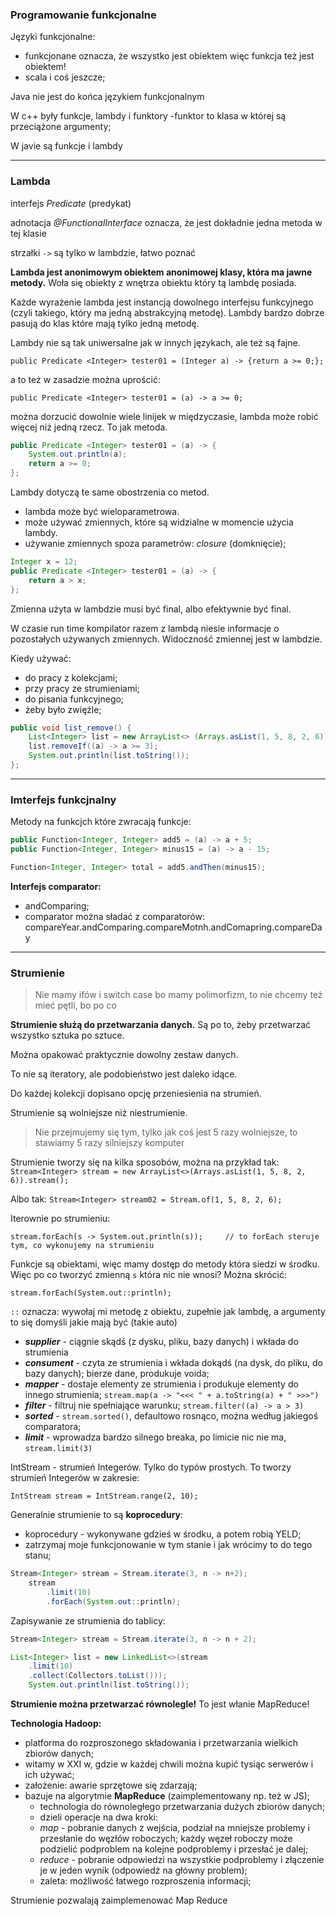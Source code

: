 ### Programowanie funkcjonalne

Języki funkcjonalne:
- funkcjonane oznacza, że wszystko jest obiektem więc funkcja też jest obiektem!
- scala i coś jeszcze;

Java nie jest do końca językiem funkcjonalnym

W c++ były funkcje, lambdy i funktory
-funktor to klasa w której są przeciążone argumenty;

W javie są funkcje i lambdy

---

### Lambda

interfejs _Predicate_ (predykat)

adnotacja _@FunctionalInterface_ oznacza, że jest dokładnie jedna metoda w tej klasie

strzałki `->` są tylko w lambdzie, łatwo poznać

**Lambda jest anonimowym obiektem anonimowej klasy, która ma jawne metody.** Woła się obiekty z wnętrza obiektu który tą lambdę posiada.

Każde wyrażenie lambda jest instancją dowolnego interfejsu funkcyjnego (czyli takiego, który ma jedną abstrakcyjną metodę).
Lambdy bardzo dobrze pasują do klas które mają tylko jedną metodę.

Lambdy nie są tak uniwersalne jak w innych językach, ale też są fajne.

`public Predicate <Integer> tester01 = (Integer a) -> {return a >= 0;};`

a to też w zasadzie można uprościć:

`public Predicate <Integer> tester01 = (a) -> a >= 0;`

można dorzucić dowolnie wiele linijek w międzyczasie, lambda może robić więcej niż jedną rzecz. To jak metoda.

```JAVA
public Predicate <Integer> tester01 = (a) -> {
    System.out.println(a);
    return a >= 0;
};
```

Lambdy dotyczą te same obostrzenia co metod.
- lambda może być wieloparametrowa.
- może używać zmiennych, które są widzialne w momencie użycia lambdy.
- używanie zmiennych spoza parametrów: _closure_ (domknięcie);

```JAVA
Integer x = 12;
public Predicate <Integer> tester01 = (a) -> {
    return a > x;
};
```

Zmienna użyta w lambdzie musi być final, albo efektywnie być final.

W czasie run time kompilator razem z lambdą niesie informacje o pozostałych używanych zmiennych. Widoczność zmiennej jest w lambdzie.

Kiedy używać:
- do pracy z kolekcjami;
- przy pracy ze strumieniami;
- do pisania funkcyjnego;
- żeby było zwięźle;

```JAVA
public void list_remove() {
    List<Integer> list = new ArrayList<> (Arrays.asList(1, 5, 8, 2, 6)); // to tworzy nową listę z podanych elementów
    list.removeIf((a) -> a >= 3);                                        // to usuwa z listy wszystko >= 3; można tego użyć tylko dlatego, że używamy laambdy, a lambda implementuje predykat;
    System.out.println(list.toString());
};
```

---

### Imterfejs funkcjnalny

Metody na funkcjch które zwracają funkcje:
```JAVA
public Function<Integer, Integer> add5 = (a) -> a + 5;
public Function<Integer, Integer> minus15 = (a) -> a - 15;

Function<Integer, Integer> total = add5.andThen(minus15);
```


**Interfejs comparator:**
- andComparing;
- comparator można sładać z comparatorów: compareYear.andComparing.compareMotnh.andComapring.compareDay

---

### Strumienie

> Nie mamy ifów i switch case bo mamy polimorfizm, to nie chcemy też mieć pętli, bo po co

**Strumienie służą do przetwarzania danych.** Są po to, żeby przetwarzać wszystko sztuka po sztuce.

Można opakować praktycznie dowolny zestaw danych.

To nie są iteratory, ale podobieństwo jest daleko idące.

Do każdej kolekcji dopisano opcję przeniesienia na strumień.

Strumienie są wolniejsze niż niestrumienie.
> Nie przejmujemy się tym, tylko jak coś jest 5 razy wolniejsze, to stawiamy 5 razy silniejszy komputer


Strumienie tworzy się na kilka sposobów, można na przykład tak: `Stream<Integer> stream = new ArrayList<>(Arrays.asList(1, 5, 8, 2, 6)).stream();`

Albo tak: `Stream<Integer> stream02 = Stream.of(1, 5, 8, 2, 6);`

Iterownie po strumieniu:

`stream.forEach(s -> System.out.println(s));     // to forEach steruje tym, co wykonujemy na strumieniu`

Funkcje są obiektami, więc mamy dostęp do metody która siedzi w środku. Więc po co tworzyć zmienną `s` która nic nie wnosi? Można skrócić:

`stream.forEach(System.out::println);`

`::` oznacza: wywołaj mi metodę z obiektu, zupełnie jak lambdę, a argumenty to się domyśli jakie mają być (takie auto)

- **_supplier_** - ciągnie skądś (z dysku, pliku, bazy danych) i wkłada do strumienia
- **_consument_** - czyta ze strumienia i wkłada dokądś (na dysk, do pliku, do bazy danych); bierze dane, produkuje voida;
- **_mapper_** - dostaje elementy ze strumienia i produkuje elementy do innego strumienia; `stream.map(a -> "<<< " + a.toString(a) + " >>>")`
- **_filter_** - filtruj nie spełniające warunku; `stream.filter((a) -> a > 3)`
- **_sorted_** - `stream.sorted()`, defaultowo rosnąco, można według jakiegoś comparatora;
- **_limit_** - wprowadza bardzo silnego breaka, po limicie nic nie ma, `stream.limit(3)`

IntStream - strumień Integerów. Tylko do typów prostych. To tworzy strumień Integerów w zakresie:

`IntStream stream = IntStream.range(2, 10);`

Generalnie strumienie to są **koprocedury**:
- koprocedury - wykonywane gdzieś w środku, a potem robią YELD;
- zatrzymaj moje funkcjonowanie w tym stanie i jak wrócimy to do tego stanu;

```JAVA
Stream<Integer> stream = Stream.iterate(3, n -> n+2);
    stream
        .limit(10)
        .forEach(System.out::println);
```

Zapisywanie ze strumienia do tablicy:
```JAVA
Stream<Integer> stream = Stream.iterate(3, n -> n + 2);

List<Integer> list = new LinkedList<>(stream
    .limit(10)
    .collect(Collectors.toList()));
    System.out.println(list.toString());
```

**Strumienie można przetwarzać równolegle!** To jest włanie MapReduce!

**Technologia Hadoop:**
- platforma do rozproszonego składowania i przetwarzania wielkich zbiorów danych;
- witamy w XXI w, gdzie w każdej chwili można kupić tysiąc serwerów i ich używać;
- założenie: awarie sprzętowe się zdarzają;
- bazuje na algorytmie **MapReduce** (zaimplementowany np. też w JS);
    - technologia do równoległego przetwarzania dużych zbiorów danych;
    - dzieli operacje na dwa kroki:
    - _map_ - pobranie danych z wejścia, podział na mniejsze problemy i przesłanie do węzłów roboczych; każdy węzeł roboczy może podzielić podproblem na kolejne podproblemy i przesłać je dalej;
    - _reduce_ - pobranie odpowiedzi na wszystkie podproblemy i złączenie je w jeden wynik (odpowiedź na główny problem);
    - zaleta: możliwość łatwego rozproszenia informacji;

Strumienie pozwalają zaimplemenować Map Reduce
